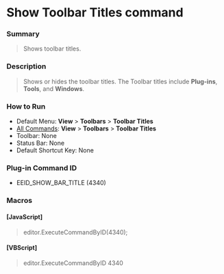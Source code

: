 # Show Toolbar Titles command

### Summary

> Shows toolbar titles.

### Description

> Shows or hides the toolbar titles. The Toolbar titles include **Plug-ins**,
> **Tools**, and **Windows**.

### How to Run

- Default Menu: **View** >
**Toolbars** \> **Toolbar Titles**
- [All Commands](../tools/all_commands): **View** >
**Toolbars** \> **Toolbar Titles**
- Toolbar: None
- Status Bar: None
- Default Shortcut Key: None

### Plug-in Command ID

- EEID\_SHOW\_BAR\_TITLE (4340)

### Macros

#### \[JavaScript\]

> editor.ExecuteCommandByID(4340);

#### \[VBScript\]

> editor.ExecuteCommandByID 4340